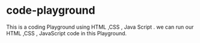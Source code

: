 # code-playground
This is a coding Playground using HTML ,CSS , Java Script .
we can run our HTML ,CSS , JavaScript code in this Playground.
